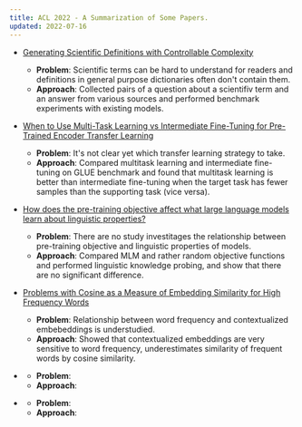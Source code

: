 ```yaml
---
title: ACL 2022 - A Summarization of Some Papers.
updated: 2022-07-16
---
```




- [Generating Scientific Definitions with Controllable Complexity](https://aclanthology.org/2022.acl-long.569)
  - **Problem**: Scientific terms can be hard to understand for readers and definitions in general purpose dictionaries often don't contain them.
  - **Approach**: Collected pairs of a question about a scientifiv term and an answer from various sources and performed benchmark experiments with existing models.

- [When to Use Multi-Task Learning vs Intermediate Fine-Tuning for Pre-Trained Encoder Transfer Learning](https://aclanthology.org/2022.acl-short.30)
  - **Problem**: It's not clear yet which transfer learning strategy to take.
  - **Approach**: Compared multitask learning and intermediate fine-tuning on GLUE benchmark and found that multitask learning is better than intermediate fine-tuning when the target task has fewer samples than the supporting task (vice versa).

- [How does the pre-training objective affect what large language models learn about linguistic properties?](https://aclanthology.org/2022.acl-short.16)
  - **Problem**: There are no study investitages the relationship between pre-training objective and linguistic properties of models.
  - **Approach**: Compared MLM and rather random objective functions and performed linguistic knowledge probing, and show that there are no significant difference.

- [Problems with Cosine as a Measure of Embedding Similarity for High Frequency Words](https://aclanthology.org/2022.acl-short.45)
  - **Problem**: Relationship between word frequency and contextualized embebeddings is understudied.
  - **Approach**: Showed that contextualized embeddings are very sensitive to word frequency, underestimates similarity of frequent words by cosine similarity.

- []()
  - **Problem**: 
  - **Approach**:

- []()
  - **Problem**: 
  - **Approach**:
